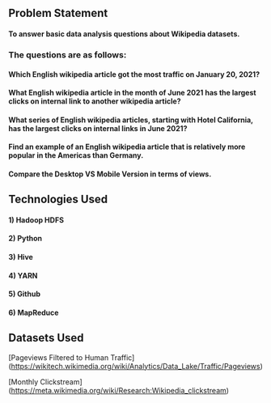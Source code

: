 ## Problem Statement
#### To answer basic data analysis questions about Wikipedia datasets.
### The questions are as follows:
#### Which English wikipedia article got the most traffic on January 20, 2021?
#### What English wikipedia article in the month of June 2021 has the largest clicks on internal link to another wikipedia article?
#### What series of English wikipedia articles, starting with Hotel California, has the largest clicks on internal links in June 2021?
#### Find an example of an English wikipedia article that is relatively more popular in the Americas than Germany.
#### Compare the Desktop VS Mobile Version in terms of views.

## Technologies Used
#### 1) Hadoop HDFS
#### 2) Python
#### 3) Hive
#### 4) YARN
#### 5) Github
#### 6) MapReduce

## Datasets Used
[Pageviews Filtered to Human Traffic]
(https://wikitech.wikimedia.org/wiki/Analytics/Data_Lake/Traffic/Pageviews)

[Monthly Clickstream]
(https://meta.wikimedia.org/wiki/Research:Wikipedia_clickstream)

